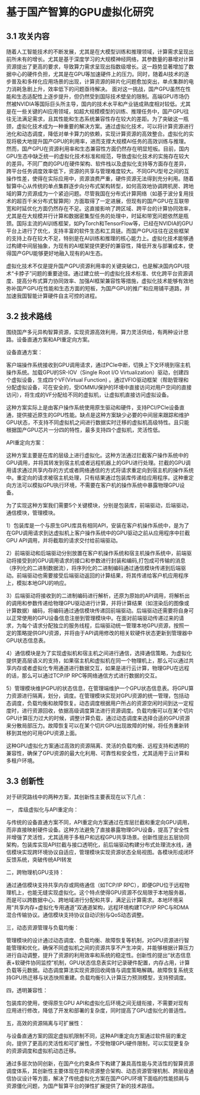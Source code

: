 # 基于国产智算的GPU虚拟化研究

## 3.1 攻关内容

随着人工智能技术的不断发展，尤其是在大模型训练和推理领域，计算需求呈现出前所未有的增长。尤其是基于深度学习的大规模神经网络，其参数量的暴增对计算资源提出了更高的要求，导致算力需求呈现出指数级增长。这一趋势显著增加了数据中心的硬件负担，尤其是在GPU等加速硬件上的压力。同时，随着AI技术的逐步普及和多样化应用场景的出现，计算资源的碎片化问题愈加突出，单点集群的电力消耗急剧上升，效率低下的问题亟待解决。 面对这一挑战，国产GPU虽然在性能和生态适配性上逐步提升，但仍然受到国际技术壁垒的限制。高端GPU市场仍然被NVIDIA等国际巨头所主导，国内的技术水平和产业链成熟度相对较低。尤其是在一些关键的AI应用领域，如超大规模模型的训练、推理任务中，国产GPU往往无法满足需求，且其性能和生态系统兼容性存在较大的差距。为了突破这一瓶颈，虚拟化技术成为一种重要的解决方案。通过虚拟化技术，可以将计算资源进行池化和动态调度，降低对单卡算力的依赖，实现计算资源的高效整合。虚拟化的实现将极大地提升国产GPU的利用率，进而支撑大规模AI任务的高效训练与推理。 然而，国产GPU在资源利用率和生态兼容性方面仍然存在明显短板。目前，国内GPU生态中缺乏统一的虚拟化技术标准和规范，导致虚拟化技术的实施存在较大的差异。不同厂商的GPU在硬件架构、软件栈以及虚拟化支持等方面存在差异，跨平台任务调度效率低下，资源的共享与管理难度较大。不同GPU型号之间的互操作性差，使得在实际应用中，资源浪费严重，硬件资源无法得到充分利用。随着智算中心从传统的单点集群逐步向分布式架构转型，如何高效地协调跨机房、跨地域的算力资源成为一个紧迫问题。尽管我国在分布式计算网络（如基于波分复用技术的超百千米分布式智算网）方面取得了一定进展，但现有的国产GPU在互联带宽和时延优化方面仍然存在不足。这直接影响了跨区域、跨平台的计算协同效率，尤其是在大规模并行计算和数据密集型任务的处理中，时延和带宽问题依然是瓶颈。国际主流的AI训练框架，如PyTorch和TensorFlow等，已经在NVIDIA的GPU平台上进行了优化，支持丰富的软件生态和工具链。而国产GPU往往在这些框架的支持上存在较大不足，特别是在AI训练和推理的核心能力上。虚拟化技术能够通过构建中间层抽象，为现有的AI框架提供更好的兼容性，降低开发与部署成本，使得国产GPU能够更好地融入现有的AI生态。

虚拟化技术不仅是提升国产GPU资源利用率的关键突破口，也是解决国内GPU技术“卡脖子”问题的重要途径。通过建立统一的虚拟化技术标准、优化跨平台资源调度、提高分布式算力协同效率、加强AI框架兼容性等措施，虚拟化技术能够有效地弥补国产GPU在性能和生态方面的短板，为国产GPU的推广和应用铺平道路，并加速我国智能计算硬件自主可控的进程。

## 3.2 技术路线

围绕国产多元异构智算资源，实现资源高效利用，算力灵活供给，有两种设计思路。设备直通方案和API重定向方案。

设备直通方案：

客户端操作系统接收到GPU调用请求，通过PCIe中断，切换上下文环境到宿主机操作系统。加载GPU的SR-IOV（Single Root I/O Virtualization）驱动，创建四个虚拟设备，生成四个VF(Virtual Function) 。通过VFIO驱动框架（帮助管理和分配虚拟设备，可在安全的，受IOMMU保护的环境中直接访问对用户空间的直接访问），将生成的VF分配给不同的虚拟机，让虚拟机直接访问虚拟设备。

这种方案实际上是由客户操作系统使用原生驱动和硬件，支持PCI/PCIe设备直通，提供接近原生的GPU性能。缺点是这种方案缺少必要的中间层来跟踪和维护GPU状态，不支持不同虚拟机之间进行数据实时迁移的虚拟机高级特性。且只能根据国产GPU芯片一分四的特性，最多支持四个虚拟机，灵活性低。

API重定向方案：

这种方案主要是在库的层级上进行虚拟化。这种方法通过拦截客户操作系统中的GPU调用，并将其转发到宿主机或者远程机器上的GPU进行处理。拦截的GPU调用请求通过共享内存的方式或者网络通信的方式将请求重定向到宿主机的操作系统中。重定向的请求被宿主机处理，只有结果通过包装库传递给应用程序。这种重定向方法可以模拟GPU执行环境，不需要在客户机的操作系统中暴露物理GPU设备。

为了实现这种方案我们需要5个关键模块，分别是包装库，前端驱动，后端驱动，通信模块，管理模块。

1）包装库是一个与原生GPU库具有相同API，安装在客户机操作系统中，是为了在GPU调用请求到达虚拟机上客户操作系统中的GPU驱动之前从应用程序中拦截GPU API调用，并将截取的请求交付给前端驱动。

2）前端驱动和后端驱动分别放置在客户机操作系统和宿主机操作系统中，前端驱动将接受到的GPU调用请求的接口和参数进行封装和编码,打包成可传输的消息（序列化的二进制数据流），将序列化的二进制编码通过通信模块传递到后端驱动。前端驱动也需要接受后端驱动返回的计算结果，将其传递给客户机应用程序上，模拟本地GPU的响应。

3）后端驱动将接收到的二进制编码进行解析，还原为原始的API调用，将解析出的调用和参数传递给物理GPU驱动进行计算，并将计算结果（如渲染后的图像或计算数据）编码，将编码通过通信模块传递回前端驱动。后端驱动还需要将自身可以正常使用的GPU设备信息注册到管理模块中。在面对前端驱动传递过来的请求，为每个请求分配独立的服务线程，后端驱动统一管理本地GPU资源，按照一定的策略提供GPU资源，并将由于API调用修改的相关软硬件状态更新到管理器中GPU状态信息表。

4）通信模块是为了实现虚拟机和宿主机之间进行通信，选择通信策略，为虚拟化提供更高层语义的支持，如果宿主机和虚拟机在同一个物理机上，那么可以通过共享内存或者虚拟化专用通道进行数据交互，如果是进行云计算，物理GPU在远程的话，那么可以通过TCP/IP RPC等网络通信方式进行数据的交互。

5）管理模块维护GPU的状态信息，在管理端维护一个GPU状态信息表。将GPU算力资源进行隔离，划分，调度。在管理模块实现对GPU资源的统一管理，包括动态调度，负载均衡和故障恢复。动态调度根据用户所占的资源空闲时间到达一定程度时，进行资源回收，依据高级调度算法进行资源调度。负载均衡可以在某个切片GPU计算压力过大的时候，调整计算负载，通过动态调度来选择合适的GPU资源来分散局部压力。故障恢复可以在某个切片GPU出现故障的时候，将任务重新转移到其他的可用GPU资源上面。

这种GPU虚拟化方案通过高效的资源隔离、灵活的负载均衡、远程支持和透明的兼容性，确保了GPU资源的最大化利用、可靠性和安全性，尤其适用于云计算和多租户环境。

## 3.3 创新性

对于研究路线中的两种方案，其创新性主要表现在以下几点：

一， 库级虚拟化与API重定向：

与传统的设备直通方案不同，API重定向方案通过在库层拦截和重定向GPU调用，而非直接映射硬件设备。这种方法避免了直接暴露物理GPU设备，提高了安全性并增强了灵活性，尤其适用于多租户和远程GPU共享场景。创新性提出五层协同架构，包装库实现API拦截与接口透明化，前后端驱动构建分布式处理流水线，通信模块实现跨环境协议自适应，管理模块实现资源状态全局视图。各模块形成闭环反馈系统，突破传统API转发

二，跨物理机GPU支持：

通过通信模块支持共享内存或网络通信（如TCP/IP RPC），即便GPU位于远程物理机上，也能无缝实现虚拟化。这个特点使得GPU资源不仅局限于本地服务器，而是可以跨数据中心、跨地域进行分配和共享，满足云计算需求。本地环境采用“共享内存+虚拟化专用通道”双通道架构，远程环境构建TCP/IP RPC与RDMA混合传输协议。通信模块支持协议自动识别与QoS动态调整。

三，动态资源管理与负载均衡：

管理模块的设计通过动态调度、负载均衡、故障恢复等机制，对GPU资源进行智能管理和优化，确保不同虚拟机之间的资源共享不产生冲突，并能够根据计算压力进行自动调整，提升了资源的利用效率和系统的稳定性。创新性的提出“状态信息表+软硬件协同监控”机制，GPU状态信息表实时记录硬件配置，内存占用，计算负载等元数据。动态调度算法实现资源回收阈值与调度策略解耦。故障恢复系统支持GPU热迁移与状态快照重建。负载均衡引入计算压力预测模型，支持预调度。

四，透明兼容性：

包装库的使用，使得原生GPU API和虚拟化后环境之间无缝衔接，不需要对现有应用进行修改，降低了开发和部署的复杂度，同时提高了GPU虚拟化的普适性。

五，高效的资源隔离与可扩展性：

与设备直通方案的固定虚拟机限制不同，这种API重定向方案通过软件层的重定向，提供了更高的灵活性和可扩展性，不受物理GPU硬件限制，可以实现更复杂的资源调度和虚拟机动态迁移。

通过多层次协同创新，在国产化约束条件下构建了兼具高性能与灵活性的智算资源调度体系，其创新性主要体现在异构资源整合架构、动态资源管理机制、跨层级通信协议设计等方面，解决了传统虚拟化方案在国产GPU环境下面临的性能损耗与资源僵化问题，为国产智算平台的弹性扩展提供了新的技术路径。
